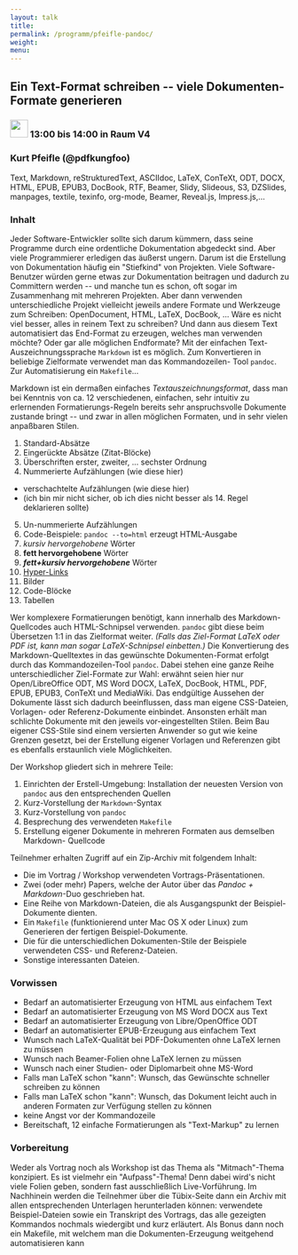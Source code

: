 ```yaml
---
layout: talk
title:
permalink: /programm/pfeifle-pandoc/
weight: 
menu:
---
```

## Ein&nbsp;Text-Format&nbsp;schreiben&nbsp;--&nbsp;viele&nbsp;Dokumenten-Formate&nbsp;generieren

### <img height = "32" src="../../images/talk.svg"> 13:00 bis 14:00 in Raum V4

### Kurt&nbsp;Pfeifle&nbsp;(@pdfkungfoo)

Text, Markdown, reStrukturedText, ASCIIdoc, LaTeX, ConTeXt, ODT, DOCX, HTML, EPUB, EPUB3, DocBook, RTF, Beamer, Slidy, Slideous, S3, DZSlides, manpages, textile, texinfo, org-mode, Beamer, Reveal.js, Impress.js,...

### Inhalt

Jeder Software-Entwickler sollte sich darum kümmern, dass seine
Programme durch eine ordentliche Dokumentation abgedeckt sind. Aber viele
Programmierer erledigen das äußerst ungern. Darum ist die Erstellung von
Dokumentation häufig ein "Stiefkind" von Projekten.
Viele Software-Benutzer würden gerne etwas zur Dokumentation beitragen
und dadurch zu Committern werden -- und manche tun es schon, oft sogar im
Zusammenhang mit mehreren Projekten. Aber dann verwenden unterschiedliche
Projekt vielleicht jeweils andere Formate und Werkzeuge zum Schreiben:
OpenDocument, HTML, LaTeX, DocBook, ...
Wäre es nicht viel besser, alles in reinem Text zu schreiben? Und dann aus
diesem Text automatisiert das End-Format zu erzeugen, welches man verwenden
möchte? Oder gar alle möglichen Endformate?
Mit der einfachen Text-Auszeichnungssprache `Markdown` ist es möglich.
Zum Konvertieren in beliebige Zielformate verwendet man das Kommandozeilen-
Tool `pandoc`. Zur Automatisierung ein `Makefile`...

Markdown ist ein dermaßen einfaches *Textauszeichnungsformat*, dass man bei
Kenntnis von ca. 12 verschiedenen, einfachen, sehr intuitiv zu erlernenden
Formatierungs-Regeln bereits sehr anspruchsvolle Dokumente zustande bringt
-- und zwar in allen möglichen Formaten, und in sehr vielen anpaßbaren Stilen.

1. Standard-Absätze
2. Eingerückte Absätze (Zitat-Blöcke)
3. Überschriften erster, zweiter, ... sechster Ordnung
4. Nummerierte Aufzählungen (wie diese hier)
  * verschachtelte Aufzählungen (wie diese hier)
  * (ich bin mir nicht sicher, ob ich dies nicht besser als 14. Regel deklarieren sollte)
5. Un-nummerierte Aufzählungen
6. Code-Beispiele: `pandoc --to=html` erzeugt HTML-Ausgabe
7. *kursiv hervorgehobene* Wörter
8. **fett hervorgehobene** Wörter
9. ***fett+kursiv hervorgehobene*** Wörter
10. <a href="http://en.wikipedia.org/wiki/Hyperlink" target="_blank">Hyper-Links</a>
11. Bilder
12. Code-Blöcke
13. Tabellen

Wer komplexere Formatierungen benötigt, kann innerhalb des Markdown-
Quellcodes auch HTML-Schnipsel verwenden. `pandoc` gibt diese beim Übersetzen
1:1 in das Zielformat weiter. *(Falls das Ziel-Format LaTeX oder PDF ist,
kann man sogar LaTeX-Schnipsel einbetten.)*
Die Konvertierung des Markdown-Quelltextes in das gewünschte Dokumenten-Format
erfolgt durch das Kommandozeilen-Tool `pandoc`. Dabei stehen eine ganze Reihe
unterschiedlicher Ziel-Formate zur Wahl: erwähnt seien hier nur Open/LibreOffice
ODT, MS Word DOCX, LaTeX, DocBook, HTML, PDF, EPUB, EPUB3, ConTeXt und MediaWiki.
Das endgültige Aussehen der Dokumente lässt sich dadurch beeinflussen, dass
man eigene CSS-Dateien, Vorlagen- oder Referenz-Dokumente einbindet. Ansonsten
erhält man schlichte Dokumente mit den jeweils vor-eingestellten Stilen. Beim
Bau eigener CSS-Stile sind einem versierten Anwender so gut wie keine Grenzen
gesetzt, bei der Erstellung eigener Vorlagen und Referenzen gibt es ebenfalls
erstaunlich viele Möglichkeiten.

Der Workshop gliedert sich in mehrere Teile:

1. Einrichten der Erstell-Umgebung: Installation der neuesten Version von `pandoc` aus den entsprechenden Quellen
2. Kurz-Vorstellung der `Markdown`-Syntax
3. Kurz-Vorstellung von `pandoc`
4. Besprechung des verwendeten `Makefile`
5. Erstellung eigener Dokumente in mehreren Formaten aus demselben Markdown- Quellcode

Teilnehmer erhalten Zugriff auf ein Zip-Archiv mit folgendem Inhalt:

* Die im Vortrag / Workshop verwendeten Vortrags-Präsentationen.
* Zwei (oder mehr) Papers, welche der Autor über das *Pandoc + Markdown*-Duo geschrieben hat.
* Eine Reihe von Markdown-Dateien, die als Ausgangspunkt der Beispiel- Dokumente dienten.
* Ein `Makefile` (funktionierend unter Mac OS X oder Linux) zum Generieren der fertigen Beispiel-Dokumente.
* Die für die unterschiedlichen Dokumenten-Stile der Beispiele verwendeten CSS- und Referenz-Dateien.
* Sonstige interessanten Dateien.

### Vorwissen

* Bedarf an automatisierter Erzeugung von HTML aus einfachem Text
* Bedarf an automatisierter Erzeugung von MS Word DOCX aus Text
* Bedarf an automatisierter Erzeugung von Libre/OpenOffice ODT
* Bedarf an automatisierter EPUB-Erzeugung aus einfachem Text
* Wunsch nach LaTeX-Qualität bei PDF-Dokumenten ohne LaTeX lernen zu müssen
* Wunsch nach Beamer-Folien ohne LaTeX lernen zu müssen
* Wunsch nach einer Studien- oder Diplomarbeit ohne MS-Word
* Falls man LaTeX schon "kann": Wunsch, das Gewünschte schneller schreiben zu können
* Falls man LaTeX schon "kann": Wunsch, das Dokument leicht auch in anderen Formaten zur Verfügung stellen zu können
* keine Angst vor der Kommandozeile
* Bereitschaft, 12 einfache Formatierungen als "Text-Markup" zu lernen

### Vorbereitung

Weder als Vortrag noch als Workshop ist das Thema als "Mitmach"-Thema
konzipiert. Es ist vielmehr ein "Aufpass"-Thema!
Denn dabei wird's nicht viele Folien geben, sondern fast ausschließlich
Live-Vorführung.
Im Nachhinein werden die Teilnehmer über die Tübix-Seite dann ein Archiv
mit allen entsprechenden Unterlagen herunterladen können: verwendete
Beispiel-Dateien sowie ein Transkript des Vortrags, das alle gezeigten
Kommandos nochmals wiedergibt und kurz erläutert.
Als Bonus dann noch ein Makefile, mit welchem man die Dokumenten-Erzeugung
weitgehend automatisieren kann
